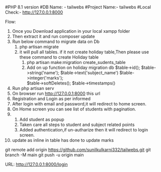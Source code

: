 #PHP 8.1 version
#DB Name: - tailwebs
#Project Name:-  tailwebs
#Local Check:- http://127.0.0.1:8000

Flow: 
1. Once you Download application in your local xampp folder
2. Then extract it and run composer update
3. Run below command to migrate data on Db
   1. php artisan migrate
   2. it will pull all tables. if it not create holiday table,Then please use these command to create Holiday table
      1. php artisan make:migration create_sudents_table
      2.  Add on up function on holiday migration db
            $table->id();
            $table->string('name');
            $table->text('subject_name')
            $table->integer('marks');           
            $table->softDeletes();
            $table->timestamps()
5. Run php artisan serv
6. On browser run http://127.0.0.1:8000 this url
7. Registration and Login as per informed
8. After login with email and password,it will redirect to home screen.
9. On Home screen you can see list of students with pagination.
10. 1. Add student as popup
    2. Taken care all steps to student and subject related points
    3. Added authentication,if un-autharize then it will redirect to login screen.
11. update as inline in table has done to update marks

git remote add origin https://github.com/sunilkulkarni332/tailwebs.git
git branch -M main
git push -u origin main

URL: http://127.0.0.1:8000/login